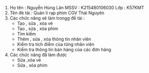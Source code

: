 1. Họ tên : Nguyễn Hùng Lân
   MSSV : K215480106030
   Lớp : K57KMT
2. Tên đè tài : Quản lí rạp phim CGV Thái Nguyên
3. Các chức năng sẽ làm trongg đề tài :
   -  Tạo , sửa , xóa vé
   -  Tạo , sửa , xóa phim
   -  Tìm kiếm
   -  Thêm , sửa , xóa thông tin nhân viên
   -  Kiểm tra tích điểm của từng nhân viên
   -  Kiểm tra thông tin bán hàng của các đơn hàng
4. Các chức năng đã làm được
   - Sửa ,xóa vé
   - Sửa , xóa phim 
